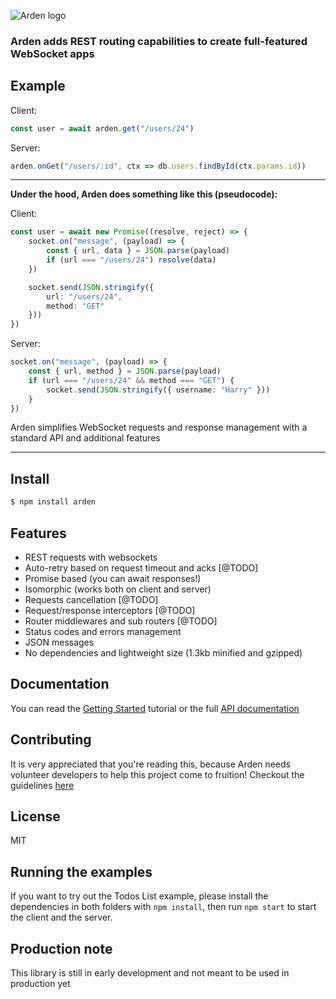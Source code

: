 ![Arden logo](https://i.imgur.com/rxbPy7f.png)

### Arden adds REST routing capabilities to create full-featured WebSocket apps

## Example

Client:
```ts
const user = await arden.get("/users/24")
```

Server:
```ts
arden.onGet("/users/:id", ctx => db.users.findById(ctx.params.id))
```
---

**Under the hood, Arden does something like this (pseudocode):**

Client:
```ts
const user = await new Promise((resolve, reject) => {
    socket.on("message", (payload) => {
        const { url, data } = JSON.parse(payload)
        if (url === "/users/24") resolve(data)
    })

    socket.send(JSON.stringify({ 
        url: "/users/24",
        method: "GET" 
    }))
})
```

Server:
```ts
socket.on("message", (payload) => {
    const { url, method } = JSON.parse(payload)
    if (url === "/users/24" && method === "GET") {
        socket.send(JSON.stringify({ username: "Harry" }))
    }
})
```

Arden simplifies WebSocket requests and response management with a standard API and additional features

---

## Install

```bash
$ npm install arden
```

## Features

- REST requests with websockets
- Auto-retry based on request timeout and acks [@TODO]
- Promise based (you can await responses!)
- Isomorphic (works both on client and server)
- Requests cancellation [@TODO]
- Request/response interceptors [@TODO]
- Router middlewares and sub routers [@TODO]
- Status codes and errors management
- JSON messages
- No dependencies and lightweight size (1.3kb minified and gzipped)

## Documentation

You can read the [Getting Started](./docs/GETTING_STARTED.md) tutorial or the full [API documentation](./docs/LATEST.md)

## Contributing

It is very appreciated that you're reading this, because Arden needs volunteer developers to help this project come to fruition! Checkout the guidelines [here](./CONTRIBUTING.md)

## License

MIT

## Running the examples

If you want to try out the Todos List example, please install the dependencies in both folders with `npm install`, then run `npm start` to start the client and the server.

## Production note

This library is still in early development and not meant to be used in production yet
